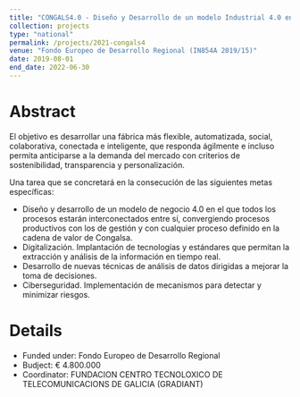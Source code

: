 ```yaml
---
title: "CONGALS4.0 - Diseño y Desarrollo de un modelo Industrial 4.0 en el Sector de Alimentación Gallego"
collection: projects
type: "national"
permalink: /projects/2021-congals4
venue: "Fondo Europeo de Desarrollo Regional (IN854A 2019/15)"
date: 2019-08-01
end_date: 2022-06-30
---
```

Abstract
======
El objetivo es desarrollar una fábrica más flexible, automatizada, social, colaborativa, conectada e inteligente, que responda ágilmente e incluso permita anticiparse a la demanda del mercado con criterios de sostenibilidad, transparencia y personalización. 

Una tarea que se concretará en la consecución de las siguientes metas específicas:

* Diseño y desarrollo de un modelo de negocio 4.0 en el que todos los procesos estarán interconectados entre sí, convergiendo procesos productivos con los de gestión y con cualquier proceso definido en la cadena de valor de Congalsa.
* Digitalización. Implantación de tecnologías y estándares que permitan la extracción y análisis de la información en tiempo real.
* Desarrollo de nuevas técnicas de análisis de datos dirigidas a mejorar la toma de decisiones.
* Ciberseguridad. Implementación de mecanismos para detectar y minimizar riesgos.

Details
======
* Funded under: Fondo Europeo de Desarrollo Regional
* Budject: € 4.800.000
* Coordinator: 	FUNDACION CENTRO TECNOLOXICO DE TELECOMUNICACIONS DE GALICIA (GRADIANT)
